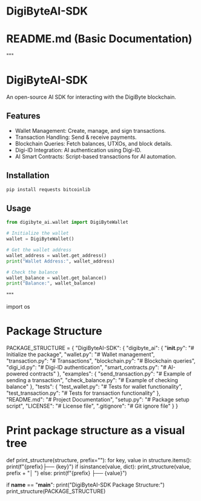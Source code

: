 # DigiByteAI-SDK

# README.md (Basic Documentation)
"""
# DigiByteAI-SDK
An open-source AI SDK for interacting with the DigiByte blockchain.

## Features
- Wallet Management: Create, manage, and sign transactions.
- Transaction Handling: Send & receive payments.
- Blockchain Queries: Fetch balances, UTXOs, and block details.
- Digi-ID Integration: AI authentication using Digi-ID.
- AI Smart Contracts: Script-based transactions for AI automation.

## Installation
```bash
pip install requests bitcoinlib
```

## Usage
```python
from digibyte_ai.wallet import DigiByteWallet

# Initialize the wallet
wallet = DigiByteWallet()

# Get the wallet address
wallet_address = wallet.get_address()
print("Wallet Address:", wallet_address)

# Check the balance
wallet_balance = wallet.get_balance()
print("Balance:", wallet_balance)
```
"""

import os

# Package Structure
PACKAGE_STRUCTURE = {
    "DigiByteAI-SDK": {
        "digibyte_ai": {
            "__init__.py": "# Initialize the package",
            "wallet.py": "# Wallet management",
            "transaction.py": "# Transactions",
            "blockchain.py": "# Blockchain queries",
            "digi_id.py": "# Digi-ID authentication",
            "smart_contracts.py": "# AI-powered contracts"
        },
        "examples": {
            "send_transaction.py": "# Example of sending a transaction",
            "check_balance.py": "# Example of checking balance"
        },
        "tests": {
            "test_wallet.py": "# Tests for wallet functionality",
            "test_transaction.py": "# Tests for transaction functionality"
        },
        "README.md": "# Project Documentation",
        "setup.py": "# Package setup script",
        "LICENSE": "# License file",
        ".gitignore": "# Git ignore file"
    }
}

# Print package structure as a visual tree
def print_structure(structure, prefix=""):
    for key, value in structure.items():
        print(f"{prefix}├── {key}")
        if isinstance(value, dict):
            print_structure(value, prefix + "│   ")
        else:
            print(f"{prefix}    ├── {value}")

if __name__ == "__main__":
    print("DigiByteAI-SDK Package Structure:")
    print_structure(PACKAGE_STRUCTURE)
